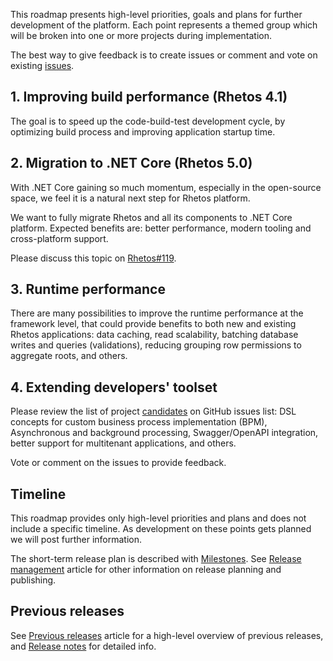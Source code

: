 This roadmap presents high-level priorities, goals and plans for further development of the platform.
Each point represents a themed group which will be broken into one or more projects during implementation.

The best way to give feedback is to create issues or comment and vote on existing [issues](https://github.com/Rhetos/Rhetos/issues).

## 1. Improving build performance (Rhetos 4.1)

The goal is to speed up the code-build-test development cycle,
by optimizing build process
and improving application startup time.

## 2. Migration to .NET Core (Rhetos 5.0)

With .NET Core gaining so much momentum, especially in the open-source space,
we feel it is a natural next step for Rhetos platform.

We want to fully migrate Rhetos and all its components to .NET Core platform.
Expected benefits are: better performance, modern tooling and cross-platform support.

Please discuss this topic on [Rhetos#119](https://github.com/Rhetos/Rhetos/issues/119).

## 3. Runtime performance

There are many possibilities to improve the runtime performance at the framework level,
that could provide benefits to both new and existing Rhetos applications:
data caching, read scalability, batching database writes and queries (validations),
reducing grouping row permissions to aggregate roots, and others.

## 4. Extending developers' toolset

Please review the list of project [candidates](https://github.com/Rhetos/Rhetos/milestone/11)
on GitHub issues list: 
DSL concepts for custom business process implementation (BPM),
Asynchronous and background processing,
Swagger/OpenAPI integration,
better support for multitenant applications, and others.

Vote or comment on the issues to provide feedback.

## Timeline

This roadmap provides only high-level priorities and plans and does not include a specific timeline.
As development on these points gets planned we will post further information.

The short-term release plan is described with [Milestones](https://github.com/Rhetos/Rhetos/milestones?direction=asc&sort=title&state=open).
See [Release management](Release-management) article for other information on release planning and publishing.

## Previous releases

See [Previous releases](Previous-releases) article for a high-level overview of previous releases,
and [Release notes](https://github.com/Rhetos/Rhetos/blob/master/ChangeLog.md) for detailed info.
